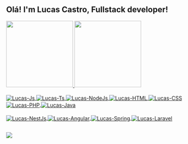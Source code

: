 ## Olá! I'm Lucas Castro, Fullstack developer!
<div>
  <a href="https://github.com/lukcastrodev">
  <img height="180em" src="https://github-readme-stats.vercel.app/api?username=lukcastrodev&show_icons=true&theme=dracula&include_all_commits=true&count_private=true"/>
  <img height="180em" src="https://github-readme-stats.vercel.app/api/top-langs/?username=lukcastrodev&layout=compact&langs_count=7&theme=dracula"/>
</div>
<div style="display: inline_block"><br>
  <img align="center" alt="Lucas-Js" src="https://img.shields.io/badge/JavaScript-F7DF1E?style=for-the-badge&logo=javascript&logoColor=black">
  <img align="center" alt="Lucas-Ts" src="https://img.shields.io/badge/TypeScript-007ACC?style=for-the-badge&logo=typescript&logoColor=white">
  <img align="center" alt="Lucas-NodeJs" src="https://img.shields.io/badge/Node.js-239120?style=for-the-badge&logo=node.js&logoColor=white">
  <img align="center" alt="Lucas-HTML" src="https://img.shields.io/badge/HTML-FFA500?style=for-the-badge&logo=html5&logoColor=white">
  <img align="center" alt="Lucas-CSS" src="https://img.shields.io/badge/CSS-264DE4?&style=for-the-badge&logo=css3&logoColor=white">
  <img align="center" alt="Lucas-PHP" src="https://img.shields.io/badge/PHP-4F5B93?&style=for-the-badge&logo=php&logoColor=white">
  <img align="center" alt="Lucas-Java" src="https://img.shields.io/badge/Java-CC342D?style=for-the-badge&logo=openjdk&logoColor=white">
</div>
<div style="display: inline_block"><br>
  <img align="center" alt="Lucas-NestJs" src="https://img.shields.io/badge/NestJs-DD0031?style=for-the-badge&logo=nestjs&logoColor=white">
  <img align="center" alt="Lucas-Angular" src="https://img.shields.io/badge/Angular-DD0031?style=for-the-badge&logo=angular&logoColor=white">
  <img align="center" alt="Lucas-Spring" src="https://img.shields.io/badge/SpringBoot-6DB33F?style=for-the-badge&logo=Spring&logoColor=white">
  <img align="center" alt="Lucas-Laravel" src="https://img.shields.io/badge/Laravel-FFFFFF?style=for-the-badge&logo=Spring&logoColor=red">
</div>
  
  ##
 
<div> 
<a href = "mailto:camposs.nascimento@gmail.com"><img src="https://img.shields.io/badge/-Gmail-%23333?style=for-the-badge&logo=gmail&logoColor=white" target="_blank"></a>

 
</div>
